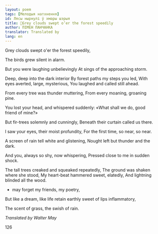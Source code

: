 ```yaml
---
layout: poem
tags: [Мелодыя натхнення]
id: Лясы нырнулі ў хмары шэрыя
title: 🚧Grey clouds swept o’er the forest speedily
author: ПІМЕН ПАНЧАНКА
translator: Translated by 
lang: en
---
```



 
Grey clouds swept o'er the forest speedily,

The birds grew silent in alarm.

But  you were laughing unbelievingly At sings of the approaching storm.

Deep, deep into the dark interior By forest paths my steps you led, With eyes averted, large, mysterious, You laughed and called still ahead.

From every tree was thunder muttering, From every moaning, groaning pine.

You lost your head, and whispered suddenly: «What shall we do, good friend of mine?»

But fir-trees solemnly and cunningly, Beneath their curtain called us there.

I saw your eyes, their moist profundity, For the first time, so near, so near.

A screen of rain tell white and glistening, Nought left but thunder and the dark.

And you, always so shy, now whispering, Pressed close to me in sudden shock.

The  tall trees creaked and squeaked repeatedly, The ground was shaken where she stood, My heart-beat hammered sweet, elatedly, And lightning blinded all the wood.

* may forget my friends, my poetry,

But like a dream, like life retain earthly sweet of lips inflammatory,

The scent of grass, the swish of rain.

_Translated by Walter May_

  

126

